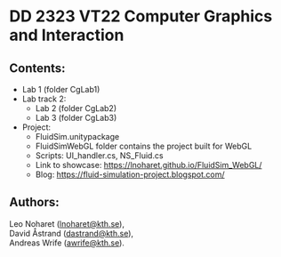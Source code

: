 # DD 2323 VT22 Computer Graphics and Interaction

## Contents:   
- Lab 1 (folder CgLab1)  
- Lab track 2:
  - Lab 2 (folder CgLab2)   
  - Lab 3 (folder CgLab3)   
- Project: 
  - FluidSim.unitypackage
  - FluidSimWebGL folder contains the project built for WebGL 
  - Scripts: UI_handler.cs, NS_Fluid.cs    
  - Link to showcase: https://lnoharet.github.io/FluidSim_WebGL/
  - Blog: https://fluid-simulation-project.blogspot.com/

## Authors:
 Leo Noharet (lnoharet@kth.se),    
 David Åstrand (dastrand@kth.se),   
 Andreas Wrife (awrife@kth.se).  
